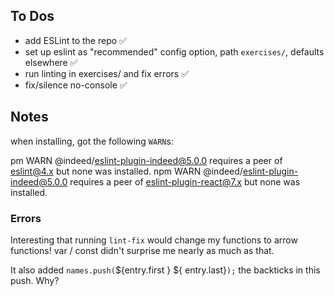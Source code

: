 ## To Dos

* add ESLint to the repo ✅
* set up eslint as "recommended" config option, path `exercises/`, defaults elsewhere  ✅
* run linting in exercises/ and fix errors ✅
* fix/silence no-console ✅


## Notes

when installing, got the following `WARN`s:

pm WARN @indeed/eslint-plugin-indeed@5.0.0 requires a peer of eslint@4.x but none was installed.
npm WARN @indeed/eslint-plugin-indeed@5.0.0 requires a peer of eslint-plugin-react@7.x but none was installed.


### Errors

Interesting that running `lint-fix` would change my functions to arrow functions! var / const didn't surprise me nearly as much as that.

It also added `names.push(`${entry.first } ${ entry.last}`);` the backticks in this push. Why?

